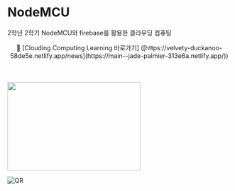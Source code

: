 # NodeMCU
2학년 2학기 NodeMCU와 firebase를 활용한 클라우딩 컴퓨팅
<div align="center"">
🔗 [Clouding Computing Learning 바로가기]
  ([https://velvety-duckanoo-58de5e.netlify.app/news](https://main--jade-palmier-313e6a.netlify.app/))
</div>
<br>
<br>
<br>
<img src="https://github.com/whiteDwarff/NodeMCU/assets/115057117/d2c3c423-7f41-4a31-8e41-8129bf87e2dc" width="300" height="200">

![QR](https://github.com/whiteDwarff/NodeMCU/assets/115057117/d2c3c423-7f41-4a31-8e41-8129bf87e2dc)
